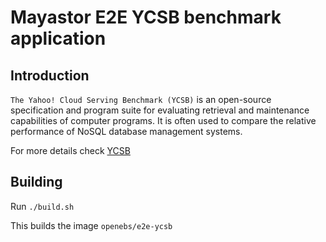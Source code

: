 # Mayastor E2E YCSB benchmark application
## Introduction
`The Yahoo! Cloud Serving Benchmark (YCSB)` is an open-source specification and program suite for evaluating retrieval and maintenance capabilities of computer programs. It is often used to compare the relative performance of NoSQL database management systems.

For more details check [YCSB](https://github.com/brianfrankcooper/YCSB)

## Building
Run `./build.sh`

This builds the image `openebs/e2e-ycsb`